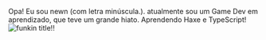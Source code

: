 Opa! Eu sou newn (com letra minúscula.).
atualmente sou um Game Dev em aprendizado, que teve um grande hiato.
Aprendendo Haxe e TypeScript!
![funkin title!!](https://user-images.githubusercontent.com/102830927/202876042-1010018f-c1b6-43dc-8e7a-7416ea4f0b1a.png)

